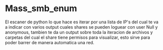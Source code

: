 # Mass_smb_enum
El escaner de python lo que hace es iterar por una lista de IP's del cual te va a indicar con varios output cuales shares se pueden loguear con user Null y anonymous, tambien te da un output sobre toda la iteracion de archivos y carpetas del cual el share tiene permisos para visualizar, esto sirve para poder barrer de manera automatica una red.
